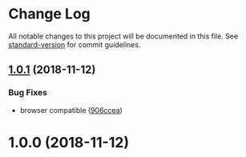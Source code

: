 # Change Log

All notable changes to this project will be documented in this file. See [standard-version](https://github.com/conventional-changelog/standard-version) for commit guidelines.

<a name="1.0.1"></a>
## [1.0.1](https://github.com/Kikobeats/human-number/compare/v1.0.0...v1.0.1) (2018-11-12)


### Bug Fixes

* browser compatible ([906ccea](https://github.com/Kikobeats/human-number/commit/906ccea))



<a name="1.0.0"></a>
# 1.0.0 (2018-11-12)
